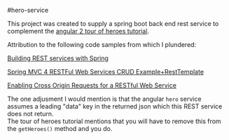#hero-service

This project was created to supply a spring boot back end rest service to complement
the [angular 2 tour of heroes tutorial](https://angular.io/docs/ts/latest/tutorial/).  

Attribution to the following code samples from which I plundered:

[Building REST services with Spring](https://spring.io/guides/tutorials/bookmarks/)

[Spring MVC 4 RESTFul Web Services CRUD Example+RestTemplate](http://websystique.com/springmvc/spring-mvc-4-restful-web-services-crud-example-resttemplate/)

[Enabling Cross Origin Requests for a RESTful Web Service](https://spring.io/guides/gs/rest-service-cors/)

The one adjusment I would mention is that the angular `hero` service assumes a 
leading "data" key in the returned json which this REST service does not return.  
 The tour of heroes tutorial mentions that you will have to remove this from the `getHeroes()`
  method and you do.



